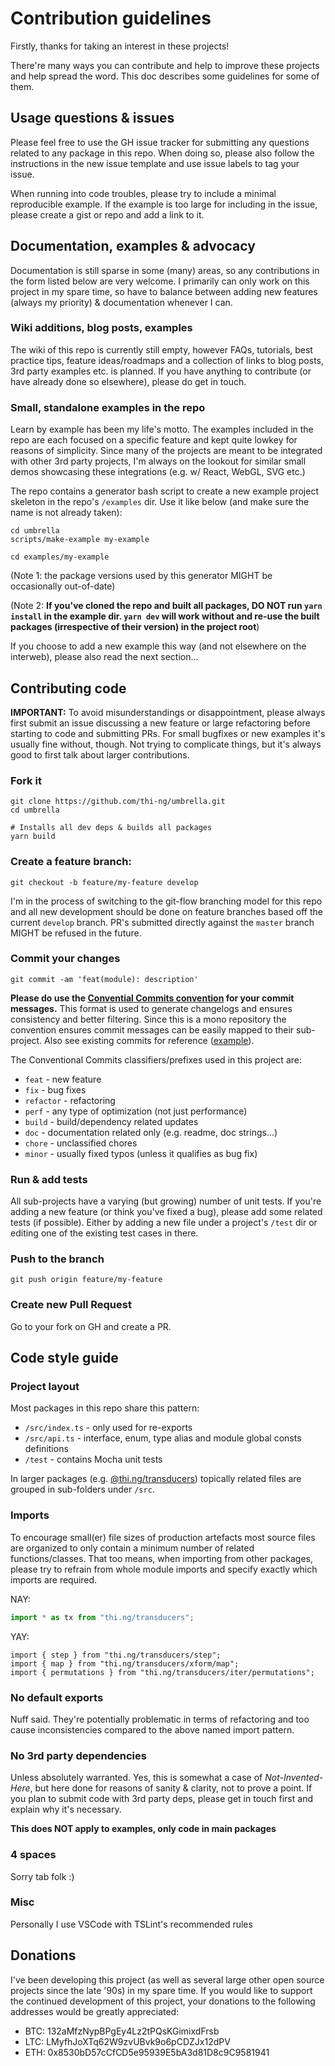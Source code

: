 # Contribution guidelines

Firstly, thanks for taking an interest in these projects!

There're many ways you can contribute and help to improve these projects and
help spread the word. This doc describes some guidelines for some of them.

## Usage questions & issues

Please feel free to use the GH issue tracker for submitting any questions related
to any package in this repo. When doing so, please also follow the instructions in
the new issue template and use issue labels to tag your issue.

When running into code troubles, please try to include a minimal reproducible example.
If the example is too large for including in the issue, please create a gist or repo
and add a link to it.

## Documentation, examples & advocacy

Documentation is still sparse in some (many) areas, so any contributions
in the form listed below are very welcome. I primarily can only work on this
project in my spare time, so have to balance between adding new features (always my
priority) & documentation whenever I can.

### Wiki additions, blog posts, examples

The wiki of this repo is currently still empty, however FAQs, tutorials, best practice
tips, feature ideas/roadmaps and a collection of links to blog posts, 3rd party examples
etc. is planned. If you have anything to contribute (or have already done so elsewhere),
please do get in touch.

### Small, standalone examples in the repo

Learn by example has been my life's motto. The examples included in the repo are each
focused on a specific feature and kept quite lowkey for reasons of simplicity. Since
many of the projects are meant to be integrated with other 3rd party projects, I'm always
on the lookout for similar small demos showcasing these integrations
(e.g. w/ React, WebGL, SVG etc.)

The repo contains a generator bash script to create a new example project skeleton in the
repo's `/examples` dir. Use it like below (and make sure the name is not already taken):

```
cd umbrella
scripts/make-example my-example

cd examples/my-example
```

(Note 1: the package versions used by this generator MIGHT be occasionally out-of-date)

(Note 2: **If you've cloned the repo and built all packages, DO NOT run `yarn install`
in the example dir. `yarn dev` will work without and re-use the built packages
(irrespective of their version) in the project root**)

If you choose to add a new example this way (and not elsewhere on the interweb),
please also read the next section...

## Contributing code

**IMPORTANT:** To avoid misunderstandings or disappointment, please always first submit
an issue discussing a new feature or large refactoring before starting to code and
submitting PRs. For small bugfixes or new examples it's usually fine without, though.
Not trying to complicate things, but it's always good to first talk about larger
contributions.

### Fork it

```
git clone https://github.com/thi-ng/umbrella.git
cd umbrella

# Installs all dev deps & builds all packages
yarn build
```

### Create a feature branch:

```
git checkout -b feature/my-feature develop
```

I'm in the process of switching to the git-flow branching model for this repo and all
new development should be done on feature branches based off the current `develop` branch.
PR's submitted directly against the `master` branch MIGHT be refused in the future.

### Commit your changes

```
git commit -am 'feat(module): description'
```

**Please do use the [Convential Commits convention](https://conventionalcommits.org/) for
your commit messages.** This format is used to generate changelogs and ensures consistency
and better filtering. Since this is a mono repository the convention ensures commit messages
can be easily mapped to their sub-project. Also see existing commits for reference
([example](https://github.com/thi-ng/umbrella/commit/ebbc4910f64c90df7bb93010a75307df51c80b6e)).

The Conventional Commits classifiers/prefixes used in this project are:

- `feat` - new feature
- `fix` - bug fixes
- `refactor` - refactoring
- `perf` - any type of optimization (not just performance)
- `build` - build/dependency related updates
- `doc` - documentation related only (e.g. readme, doc strings...)
- `chore` - unclassified chores
- `minor` - usually fixed typos (unless it qualifies as bug fix)

### Run & add tests

All sub-projects have a varying (but growing) number of unit tests.
If you're adding a new feature (or think you've fixed a bug), please
add some related tests (if possible). Either by adding a new file
under a project's `/test` dir or editing one of the existing test
cases in there. 

### Push to the branch

```
git push origin feature/my-feature
```

### Create new Pull Request

Go to your fork on GH and create a PR.

## Code style guide

### Project layout

Most packages in this repo share this pattern:

- `/src/index.ts` - only used for re-exports
- `/src/api.ts` - interface, enum, type alias and module global consts definitions
- `/test` - contains Mocha unit tests

In larger packages (e.g. [@thi.ng/transducers](https://github.com/thi-ng/umbrella/tree/master/packages/transducers))
topically related files are grouped in sub-folders under `/src`.

### Imports

To encourage small(er) file sizes of production artefacts most source files
are organized to only contain a minimum number of related functions/classes.
That too means, when importing from other packages, please try to refrain from
whole module imports and specify exactly which imports are required.

NAY:
```typescript
import * as tx from "thi.ng/transducers";
```

YAY:
```typescript##
import { step } from "thi.ng/transducers/step";
import { map } from "thi.ng/transducers/xform/map";
import { permutations } from "thi.ng/transducers/iter/permutations";
```

### No default exports

Nuff said. They're potentially problematic in terms of refactoring and too cause
inconsistencies compared to the above named import pattern.

### No 3rd party dependencies

Unless absolutely warranted. Yes, this is somewhat a case of _Not-Invented-Here_,
but here done for reasons of sanity & clarity, not to prove a point. If you plan
to submit code with 3rd party deps, please get in touch first and explain why
it's necessary.

**This does NOT apply to examples, only code in main packages**

### 4 spaces

Sorry tab folk :)

### Misc

Personally I use VSCode with TSLint's recommended rules

## Donations

I've been developing this project (as well as several large other open source
projects since the late '90s) in my spare time. If you would like to support
the continued development of this project, your donations to the following
addresses would be greatly appreciated:

- BTC: 132aMfzNypBPgEy4Lz2tPQsKGimixdFrsb
- LTC: LMyfhJoXTq62W9zvUBvk9o6pCDZJx12dPV
- ETH: 0x8530bD57cCfCD5e95939E5bA3d81D8c9C9581941
